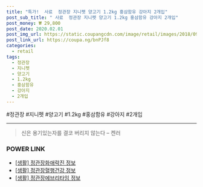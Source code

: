 ```yaml
--- 
title: "특가!  사료  정관장 지니펫 양고기 1.2kg 홍삼함유 강아지 2개입" 
post_sub_title: " 사료  정관장 지니펫 양고기 1.2kg 홍삼함유 강아지 2개입" 
post_money: ₩ 29,800 
post_date: 2020.02.01 
post_img_url: https://static.coupangcdn.com/image/retail/images/2018/09/20/12/7/a3b2bc5a-1a76-4398-8c25-fdc320bf7f01.jpg 
post_link_url: https://coupa.ng/bnPJf8 
categories: 
  - retail 
tags: 
  - 정관장 
  - 지니펫 
  - 양고기 
  - 1.2kg 
  - 홍삼함유 
  - 강아지 
  - 2개입 
--- 
```

  #정관장 #지니펫 #양고기 #1.2kg #홍삼함유 #강아지 #2개입 
<hr> 

> 신은 용기있는자를 결코 버리지 않는다 – 켄러 


### POWER LINK

* <a href="https://blog.naver.com/sakai111/221759178357" target="_blank"> [생활] 정관장화애락진 정보 </a>
* <a href="https://blog.naver.com/sakai111/221768762255" target="_blank"> [생활] 정관장혈행건강 정보 </a>
* <a href="https://blog.naver.com/santokki14/221765487222" target="_blank"> [생활] 정관장에브리타임 정보 </a>
